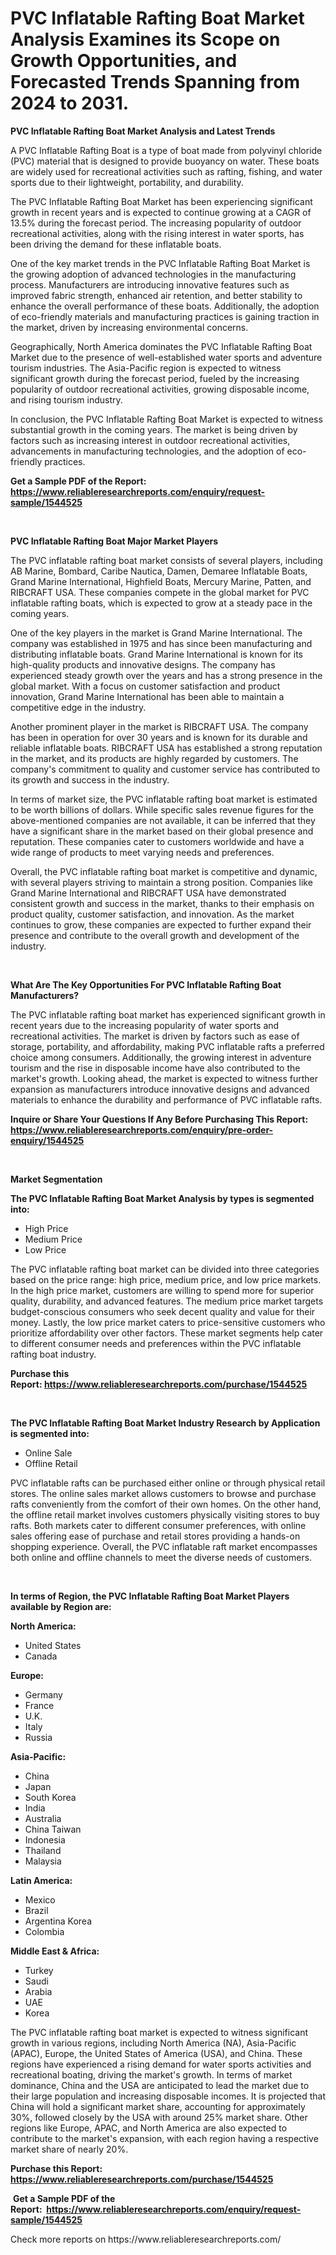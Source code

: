 <p><h1>PVC Inflatable Rafting Boat Market Analysis Examines its Scope on Growth Opportunities, and Forecasted Trends Spanning from 2024 to 2031.</h1></p><p><strong>PVC Inflatable Rafting Boat Market Analysis and Latest Trends</strong></p>
<p><p>A PVC Inflatable Rafting Boat is a type of boat made from polyvinyl chloride (PVC) material that is designed to provide buoyancy on water. These boats are widely used for recreational activities such as rafting, fishing, and water sports due to their lightweight, portability, and durability.</p><p>The PVC Inflatable Rafting Boat Market has been experiencing significant growth in recent years and is expected to continue growing at a CAGR of 13.5% during the forecast period. The increasing popularity of outdoor recreational activities, along with the rising interest in water sports, has been driving the demand for these inflatable boats.</p><p>One of the key market trends in the PVC Inflatable Rafting Boat Market is the growing adoption of advanced technologies in the manufacturing process. Manufacturers are introducing innovative features such as improved fabric strength, enhanced air retention, and better stability to enhance the overall performance of these boats. Additionally, the adoption of eco-friendly materials and manufacturing practices is gaining traction in the market, driven by increasing environmental concerns.</p><p>Geographically, North America dominates the PVC Inflatable Rafting Boat Market due to the presence of well-established water sports and adventure tourism industries. The Asia-Pacific region is expected to witness significant growth during the forecast period, fueled by the increasing popularity of outdoor recreational activities, growing disposable income, and rising tourism industry.</p><p>In conclusion, the PVC Inflatable Rafting Boat Market is expected to witness substantial growth in the coming years. The market is being driven by factors such as increasing interest in outdoor recreational activities, advancements in manufacturing technologies, and the adoption of eco-friendly practices.</p></p>
<p><strong>Get a Sample PDF of the Report:&nbsp; <a href="https://www.reliableresearchreports.com/enquiry/request-sample/1544525">https://www.reliableresearchreports.com/enquiry/request-sample/1544525</a></strong></p>
<p>&nbsp;</p>
<p><strong>PVC Inflatable Rafting Boat Major Market Players</strong></p>
<p><p>The PVC inflatable rafting boat market consists of several players, including AB Marine, Bombard, Caribe Nautica, Damen, Demaree Inflatable Boats, Grand Marine International, Highfield Boats, Mercury Marine, Patten, and RIBCRAFT USA. These companies compete in the global market for PVC inflatable rafting boats, which is expected to grow at a steady pace in the coming years.</p><p>One of the key players in the market is Grand Marine International. The company was established in 1975 and has since been manufacturing and distributing inflatable boats. Grand Marine International is known for its high-quality products and innovative designs. The company has experienced steady growth over the years and has a strong presence in the global market. With a focus on customer satisfaction and product innovation, Grand Marine International has been able to maintain a competitive edge in the industry.</p><p>Another prominent player in the market is RIBCRAFT USA. The company has been in operation for over 30 years and is known for its durable and reliable inflatable boats. RIBCRAFT USA has established a strong reputation in the market, and its products are highly regarded by customers. The company's commitment to quality and customer service has contributed to its growth and success in the industry.</p><p>In terms of market size, the PVC inflatable rafting boat market is estimated to be worth billions of dollars. While specific sales revenue figures for the above-mentioned companies are not available, it can be inferred that they have a significant share in the market based on their global presence and reputation. These companies cater to customers worldwide and have a wide range of products to meet varying needs and preferences.</p><p>Overall, the PVC inflatable rafting boat market is competitive and dynamic, with several players striving to maintain a strong position. Companies like Grand Marine International and RIBCRAFT USA have demonstrated consistent growth and success in the market, thanks to their emphasis on product quality, customer satisfaction, and innovation. As the market continues to grow, these companies are expected to further expand their presence and contribute to the overall growth and development of the industry.</p></p>
<p>&nbsp;</p>
<p><strong>What Are The Key Opportunities For PVC Inflatable Rafting Boat Manufacturers?</strong></p>
<p><p>The PVC inflatable rafting boat market has experienced significant growth in recent years due to the increasing popularity of water sports and recreational activities. The market is driven by factors such as ease of storage, portability, and affordability, making PVC inflatable rafts a preferred choice among consumers. Additionally, the growing interest in adventure tourism and the rise in disposable income have also contributed to the market's growth. Looking ahead, the market is expected to witness further expansion as manufacturers introduce innovative designs and advanced materials to enhance the durability and performance of PVC inflatable rafts.</p></p>
<p><strong>Inquire or Share Your Questions If Any Before Purchasing This Report: <a href="https://www.reliableresearchreports.com/enquiry/pre-order-enquiry/1544525">https://www.reliableresearchreports.com/enquiry/pre-order-enquiry/1544525</a></strong></p>
<p>&nbsp;</p>
<p><strong>Market Segmentation</strong></p>
<p><strong>The PVC Inflatable Rafting Boat Market Analysis by types is segmented into:</strong></p>
<p><ul><li>High Price</li><li>Medium Price</li><li>Low Price</li></ul></p>
<p><p>The PVC inflatable rafting boat market can be divided into three categories based on the price range: high price, medium price, and low price markets. In the high price market, customers are willing to spend more for superior quality, durability, and advanced features. The medium price market targets budget-conscious consumers who seek decent quality and value for their money. Lastly, the low price market caters to price-sensitive customers who prioritize affordability over other factors. These market segments help cater to different consumer needs and preferences within the PVC inflatable rafting boat industry.</p></p>
<p><strong>Purchase this Report:&nbsp;<a href="https://www.reliableresearchreports.com/purchase/1544525">https://www.reliableresearchreports.com/purchase/1544525</a></strong></p>
<p>&nbsp;</p>
<p><strong>The PVC Inflatable Rafting Boat Market Industry Research by Application is segmented into:</strong></p>
<p><ul><li>Online Sale</li><li>Offline Retail</li></ul></p>
<p><p>PVC inflatable rafts can be purchased either online or through physical retail stores. The online sales market allows customers to browse and purchase rafts conveniently from the comfort of their own homes. On the other hand, the offline retail market involves customers physically visiting stores to buy rafts. Both markets cater to different consumer preferences, with online sales offering ease of purchase and retail stores providing a hands-on shopping experience. Overall, the PVC inflatable raft market encompasses both online and offline channels to meet the diverse needs of customers.</p></p>
<p>&nbsp;</p>
<p><strong>In terms of Region, the PVC Inflatable Rafting Boat Market Players available by Region are:</strong></p>
<p>
    <p> <strong> North America: </strong>
        <ul>
            <li>United States</li>
            <li>Canada</li>
        </ul>
        </p> 
    <p> <strong> Europe: </strong>
        <ul>
            <li>Germany</li>
            <li>France</li>
            <li>U.K.</li>
            <li>Italy</li>
            <li>Russia</li>
        </ul>
        </p> 
    <p> <strong> Asia-Pacific: </strong>
        <ul>
            <li>China</li>
            <li>Japan</li>
            <li>South Korea</li>
            <li>India</li>
            <li>Australia</li>
            <li>China Taiwan</li>
            <li>Indonesia</li>
            <li>Thailand</li>
            <li>Malaysia</li>
        </ul>
        </p> 
    <p> <strong> Latin America: </strong>
        <ul>
            <li>Mexico</li>
            <li>Brazil</li>
            <li>Argentina Korea</li>
            <li>Colombia</li>
        </ul>
        </p> 
    <p> <strong> Middle East & Africa: </strong>
        <ul>
            <li>Turkey</li>
            <li>Saudi</li>
            <li>Arabia</li>
            <li>UAE</li>
            <li>Korea</li>
        </ul>
    </p>
    </p>
<p><p>The PVC inflatable rafting boat market is expected to witness significant growth in various regions, including North America (NA), Asia-Pacific (APAC), Europe, the United States of America (USA), and China. These regions have experienced a rising demand for water sports activities and recreational boating, driving the market's growth. In terms of market dominance, China and the USA are anticipated to lead the market due to their large population and increasing disposable incomes. It is projected that China will hold a significant market share, accounting for approximately 30%, followed closely by the USA with around 25% market share. Other regions like Europe, APAC, and North America are also expected to contribute to the market's expansion, with each region having a respective market share of nearly 20%.</p></p>
<p><strong>Purchase this Report: <a href="https://www.reliableresearchreports.com/purchase/1544525">https://www.reliableresearchreports.com/purchase/1544525</a></strong></p>
<p>&nbsp;<strong>Get a Sample PDF of the Report:&nbsp;&nbsp;<a href="https://www.reliableresearchreports.com/enquiry/request-sample/1544525">https://www.reliableresearchreports.com/enquiry/request-sample/1544525</a></strong></p>
<p><strong></strong></p>
<p>Check more reports on https://www.reliableresearchreports.com/</p>